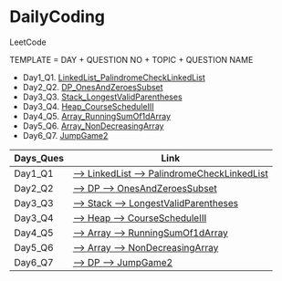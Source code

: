 # DailyCoding

LeetCode

TEMPLATE = DAY + QUESTION NO + TOPIC + QUESTION NAME

 - Day1_Q1.   [LinkedList_PalindromeCheckLinkedList](https://github.com/miku1735/DailyCoding/blob/master/Day1_Q1_Palindrome_Linked_List.java)
 - Day2_Q2.   [DP_OnesAndZeroesSubset](https://github.com/miku1735/DailyCoding/blob/master/Day1_Q2_DP_Ones_%26_Zeroes_subset.java)
 - Day3_Q3.   [Stack_LongestValidParentheses](https://github.com/miku1735/DailyCoding/blob/master/Day2_Q3_Stack_LongestValidParentheses.java)
 - Day3_Q4.   [Heap_CourseScheduleIII](https://github.com/miku1735/DailyCoding/blob/master/Day3_Q4_Heap_CourseScheduleIII.java)
 - Day4_Q5.   [Array_RunningSumOf1dArray](https://github.com/miku1735/DailyCoding/blob/master/Day4_Q5_Array_RunningSumof1dArray.java)
 - Day5_Q6.   [Array_NonDecreasingArray](https://github.com/miku1735/DailyCoding/blob/master/Day5_Q6_Array_NonDecreasingArray.java)
 - Day6_Q7.   [JumpGame2](https://github.com/miku1735/DailyCoding/blob/master/Day6_Q7%26_DP_JumpGame2.java)


| Days_Ques| Link        |
| -------- |-------------|
| Day1_Q1  |[ --> LinkedList --> PalindromeCheckLinkedList](https://github.com/miku1735/DailyCoding/blob/master/Day1_Q1_Palindrome_Linked_List.java)|
| Day2_Q2  |[ --> DP --> OnesAndZeroesSubset](https://github.com/miku1735/DailyCoding/blob/master/Day1_Q2_DP_Ones_%26_Zeroes_subset.java)|
| Day3_Q3  |[ --> Stack --> LongestValidParentheses](https://github.com/miku1735/DailyCoding/blob/master/Day2_Q3_Stack_LongestValidParentheses.java)|
| Day3_Q4  |[ --> Heap --> CourseScheduleIII](https://github.com/miku1735/DailyCoding/blob/master/Day3_Q4_Heap_CourseScheduleIII.java)|
| Day4_Q5  |[ --> Array --> RunningSumOf1dArray](https://github.com/miku1735/DailyCoding/blob/master/Day4_Q5_Array_RunningSumof1dArray.java)|
| Day5_Q6  |[ --> Array --> NonDecreasingArray](https://github.com/miku1735/DailyCoding/blob/master/Day5_Q6_Array_NonDecreasingArray.java)|
| Day6_Q7  |[ --> DP --> JumpGame2](https://github.com/miku1735/DailyCoding/blob/master/Day6_Q7%26_DP_JumpGame2.java)|
